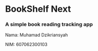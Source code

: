 # BookShelf Next
### A simple book reading tracking app


Nama: Muhamad Dzikriansyah

NIM: 607062300103
